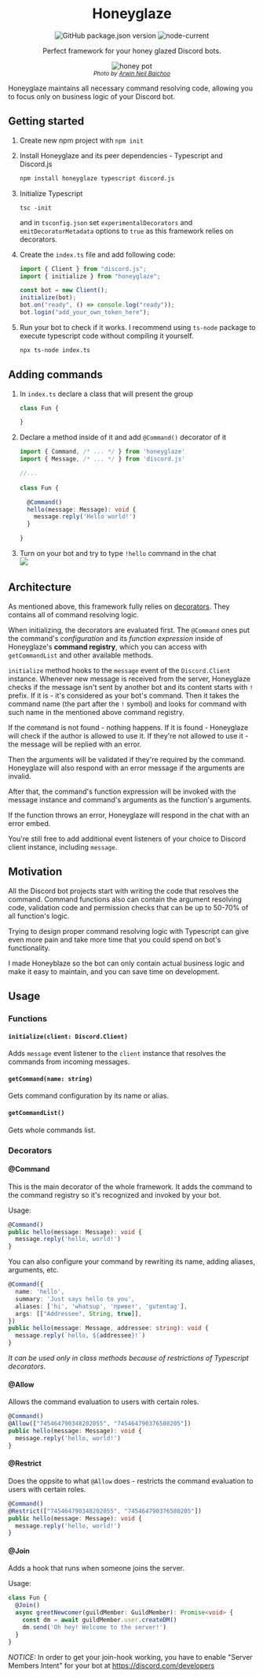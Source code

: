 <div align="center">
<h1>Honeyglaze</h1>

![GitHub package.json version](https://img.shields.io/github/package-json/v/mamoruuu/honeyglaze?logo=git)
![node-current](https://img.shields.io/node/v/honeyglaze?logo=node.js)

Perfect framework for your honey glazed Discord bots.

![honey pot](https://github.com/mamoruuu/honeyglaze/raw/main/.github/cover.jpg)  
<small>_Photo by [Arwin Neil Baichoo](https://unsplash.com/photos/yQzrDgU-KAI?utm_source=unsplash&utm_medium=referral&utm_content=creditShareLink)_</small>
</div>

Honeyglaze maintains all necessary command resolving code, allowing you to focus only on business logic of your Discord bot.

## Getting started

1. Create new npm project with `npm init`
2. Install Honeyglaze and its peer dependencies - Typescript and Discord.js  
    ```sh
    npm install honeyglaze typescript discord.js
    ```
3. Initialize Typescript  
    ```
    tsc -init
    ```  
    and in `tsconfig.json` set `experimentalDecorators` and `emitDecoratorMetadata` options to `true` as this framework relies on decorators.

4. Create the `index.ts` file and add following code:
    ```ts
    import { Client } from "discord.js";
    import { initialize } from "honeyglaze";

    const bot = new Client();
    initialize(bot);
    bot.on("ready", () => console.log("ready"));
    bot.login("add_your_own_token_here");
    ```
5. Run your bot to check if it works. I recommend using `ts-node` package to execute typescript code without compiling it yourself.  
    ```sh
    npx ts-node index.ts
    ```

## Adding commands

1. In `index.ts` declare a class that will present the group
    ```ts
    class Fun {

    }
    ```
2. Declare a method inside of it and add `@Command()` decorator of it
    ```ts
    import { Command, /* ... */ } from 'honeyglaze'
    import { Message, /* ... */ } from 'discord.js'

    //...
  
    class Fun {

      @Command()
      hello(message: Message): void {
        message.reply('Hello world!')
      }

    }
    ```
3. Turn on your bot and try to type `!hello` command in the chat  
    ![](https://github.com/mamoruuu/honeyglaze/raw/main/.github/hello-world.png)

## Architecture

As mentioned above, this framework fully relies on [decorators](https://www.typescriptlang.org/docs/handbook/decorators.html). They contains all of command resolving logic.

When initializing, the decorators are evaluated first. The `@Command` ones put the command's _configuration_ and its _function expression_ inside of Honeyglaze's **command registry**, which you can access with `getCommandList` and other available methods.

`initialize` method hooks to the `message` event of the `Discord.Client` instance. Whenever new message is received from the server, Honeyglaze checks if the message isn't sent by another bot and its content starts with `!` prefix. If it is - it's considered as your bot's command. Then it takes the command name (the part after the `!` symbol) and looks for command with such name in the mentioned above command registry.

If the command is not found - nothing happens. If it is found - Honeyglaze will check if the author is allowed to use it. If they're not allowed to use it - the message will be replied with an error.

Then the arguments will be validated if they're required by the command. Honeyglaze will also respond with an error message if the arguments are invalid.

After that, the command's function expression will be invoked with the message instance and command's arguments as the function's arguments.

If the function throws an error, Honeyglaze will respond in the chat with an error embed.

You're still free to add additional event listeners of your choice to Discord client instance, including `message`.

## Motivation

All the Discord bot projects start with writing the code that resolves the command. Command functions also can contain the argument resolving code, validation code and permission checks that can be up to 50-70% of all function's logic.

Trying to design proper command resolving logic with Typescript can give even more pain and take more time that you could spend on bot's functionality.

I made Honeyblaze so the bot can only contain actual business logic and make it easy to maintain, and you can save time on development.

## Usage

### Functions

#### `initialize(client: Discord.Client)`

Adds `message` event listener to the `client` instance that resolves the commands from incoming messages.

#### `getCommand(name: string)`

Gets command configuration by its name or alias.

#### `getCommandList()`

Gets whole commands list.

### Decorators

#### @Command
This is the main decorator of the whole framework. It adds the command to the command registry so it's recognized and invoked by your bot.

Usage:
```ts
@Command()
public hello(message: Message): void {
  message.reply('hello, world!')
}
```

You can also configure your command by rewriting its name, adding aliases, arguments, etc.

```ts
@Command({
  name: 'hello',
  summary: 'Just says hello to you',
  aliases: ['hi', 'whatsup', 'привет', 'gutentag'],
  args: [["Addressee", String, true]],
})
public hello(message: Message, addressee: string): void {
  message.reply(`hello, ${addressee}!`)
}
```

*It can be used only in class methods because of restrictions of Typescript decorators.*

#### @Allow

Allows the command evaluation to users with certain roles.

```ts
@Command()
@Allow(["745464790348202055", "745464790376580205"])
public hello(message: Message): void {
  message.reply('hello, world!')
}
```

#### @Restrict

Does the oppsite to what `@Allow` does - restricts the command evaluation to users with certain roles.

```ts
@Command()
@Restrict(["745464790348202055", "745464790376580205"])
public hello(message: Message): void {
  message.reply('hello, world!')
}
```

#### @Join

Adds a hook that runs when someone joins the server.

Usage:

```ts
class Fun {
  @Join()
  async greetNewcomer(guildMember: GuildMember): Promise<void> {
    const dm = await guildMember.user.createDM()
    dm.send('Oh hey! Welcome to the server!')
  }
}
```

*NOTICE:* In order to get your join-hook working, you have to enable "Server Members Intent" for your bot at https://discord.com/developers